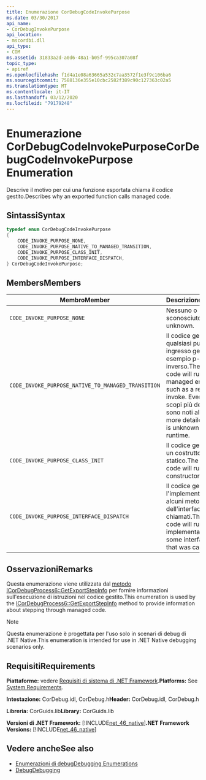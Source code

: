 ```yaml
---
title: Enumerazione CorDebugCodeInvokePurpose
ms.date: 03/30/2017
api_name:
- CorDebugInvokePurpose
api_location:
- mscordbi.dll
api_type:
- COM
ms.assetid: 31833a2d-a0d6-48a1-b05f-995ca307a08f
topic_type:
- apiref
ms.openlocfilehash: f1d4a1e08a63665a532c7aa3572f1e3f9c106ba6
ms.sourcegitcommit: 7588136e355e10cbc2582f389c90c127363c02a5
ms.translationtype: MT
ms.contentlocale: it-IT
ms.lasthandoff: 03/12/2020
ms.locfileid: "79179248"
---
```

# <a name="cordebugcodeinvokepurpose-enumeration"></a><span data-ttu-id="2daa8-102">Enumerazione CorDebugCodeInvokePurpose</span><span class="sxs-lookup"><span data-stu-id="2daa8-102">CorDebugCodeInvokePurpose Enumeration</span></span>
<span data-ttu-id="2daa8-103">Descrive il motivo per cui una funzione esportata chiama il codice gestito.</span><span class="sxs-lookup"><span data-stu-id="2daa8-103">Describes why an exported function calls managed code.</span></span>  
  
## <a name="syntax"></a><span data-ttu-id="2daa8-104">Sintassi</span><span class="sxs-lookup"><span data-stu-id="2daa8-104">Syntax</span></span>  
  
```cpp  
typedef enum CorDebugCodeInvokePurpose  
{  
    CODE_INVOKE_PURPOSE_NONE,  
    CODE_INVOKE_PURPOSE_NATIVE_TO_MANAGED_TRANSITION,
    CODE_INVOKE_PURPOSE_CLASS_INIT,  
    CODE_INVOKE_PURPOSE_INTERFACE_DISPATCH,  
} CorDebugCodeInvokePurpose;  
```  
  
## <a name="members"></a><span data-ttu-id="2daa8-105">Members</span><span class="sxs-lookup"><span data-stu-id="2daa8-105">Members</span></span>  
  
|<span data-ttu-id="2daa8-106">Membro</span><span class="sxs-lookup"><span data-stu-id="2daa8-106">Member</span></span>|<span data-ttu-id="2daa8-107">Descrizione</span><span class="sxs-lookup"><span data-stu-id="2daa8-107">Description</span></span>|  
|------------|-----------------|  
|`CODE_INVOKE_PURPOSE_NONE`|<span data-ttu-id="2daa8-108">Nessuno o sconosciuto.</span><span class="sxs-lookup"><span data-stu-id="2daa8-108">None or unknown.</span></span>|  
|`CODE_INVOKE_PURPOSE_NATIVE_TO_MANAGED_TRANSITION`|<span data-ttu-id="2daa8-109">Il codice gestito esegue qualsiasi punto di ingresso gestito, ad esempio p-invoke inverso.</span><span class="sxs-lookup"><span data-stu-id="2daa8-109">The managed code will run any managed entry point, such as a reverse p-invoke.</span></span> <span data-ttu-id="2daa8-110">Eventuali altri scopi più dettagliati non sono noti al runtime.</span><span class="sxs-lookup"><span data-stu-id="2daa8-110">Any more detailed purpose is unknown by the runtime.</span></span>|  
|`CODE_INVOKE_PURPOSE_CLASS_INIT`|<span data-ttu-id="2daa8-111">Il codice gestito esegue un costruttore statico.</span><span class="sxs-lookup"><span data-stu-id="2daa8-111">The managed code will run a static constructor.</span></span>|  
|`CODE_INVOKE_PURPOSE_INTERFACE_DISPATCH`|<span data-ttu-id="2daa8-112">Il codice gestito esegue l'implementazione per alcuni metodi dell'interfaccia chiamati.</span><span class="sxs-lookup"><span data-stu-id="2daa8-112">The managed code will run the implementation for some interface method that was called.</span></span>|  
  
## <a name="remarks"></a><span data-ttu-id="2daa8-113">Osservazioni</span><span class="sxs-lookup"><span data-stu-id="2daa8-113">Remarks</span></span>  
 <span data-ttu-id="2daa8-114">Questa enumerazione viene utilizzata dal [metodo ICorDebugProcess6::GetExportStepInfo](../../../../docs/framework/unmanaged-api/debugging/icordebugprocess6-getexportstepinfo-method.md) per fornire informazioni sull'esecuzione di istruzioni nel codice gestito.</span><span class="sxs-lookup"><span data-stu-id="2daa8-114">This enumeration is used by the [ICorDebugProcess6::GetExportStepInfo](../../../../docs/framework/unmanaged-api/debugging/icordebugprocess6-getexportstepinfo-method.md) method to provide information about stepping through managed code.</span></span>  
  
> [!NOTE]
> <span data-ttu-id="2daa8-115">Questa enumerazione è progettata per l'uso solo in scenari di debug di .NET Native.</span><span class="sxs-lookup"><span data-stu-id="2daa8-115">This enumeration is intended for use in .NET Native debugging scenarios only.</span></span>  
  
## <a name="requirements"></a><span data-ttu-id="2daa8-116">Requisiti</span><span class="sxs-lookup"><span data-stu-id="2daa8-116">Requirements</span></span>  
 <span data-ttu-id="2daa8-117">**Piattaforme:** vedere [Requisiti di sistema di .NET Framework](../../../../docs/framework/get-started/system-requirements.md).</span><span class="sxs-lookup"><span data-stu-id="2daa8-117">**Platforms:** See [System Requirements](../../../../docs/framework/get-started/system-requirements.md).</span></span>  
  
 <span data-ttu-id="2daa8-118">**Intestazione:** CorDebug.idl, CorDebug.h</span><span class="sxs-lookup"><span data-stu-id="2daa8-118">**Header:** CorDebug.idl, CorDebug.h</span></span>  
  
 <span data-ttu-id="2daa8-119">**Libreria:** CorGuids.lib</span><span class="sxs-lookup"><span data-stu-id="2daa8-119">**Library:** CorGuids.lib</span></span>  
  
 <span data-ttu-id="2daa8-120">**Versioni di .NET Framework:** [!INCLUDE[net_46_native](../../../../includes/net-46-native-md.md)]</span><span class="sxs-lookup"><span data-stu-id="2daa8-120">**.NET Framework Versions:** [!INCLUDE[net_46_native](../../../../includes/net-46-native-md.md)]</span></span>  
  
## <a name="see-also"></a><span data-ttu-id="2daa8-121">Vedere anche</span><span class="sxs-lookup"><span data-stu-id="2daa8-121">See also</span></span>

- [<span data-ttu-id="2daa8-122">Enumerazioni di debug</span><span class="sxs-lookup"><span data-stu-id="2daa8-122">Debugging Enumerations</span></span>](../../../../docs/framework/unmanaged-api/debugging/debugging-enumerations.md)
- [<span data-ttu-id="2daa8-123">Debug</span><span class="sxs-lookup"><span data-stu-id="2daa8-123">Debugging</span></span>](../../../../docs/framework/unmanaged-api/debugging/index.md)
